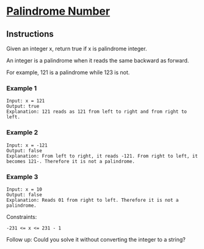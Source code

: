 # [Palindrome Number](https://leetcode.com/problems/palindrome-number/)

## Instructions

Given an integer x, return true if x is palindrome integer.

An integer is a palindrome when it reads the same backward as forward.

For example, 121 is a palindrome while 123 is not.

### Example 1

```text
Input: x = 121
Output: true
Explanation: 121 reads as 121 from left to right and from right to left.
```

### Example 2

```text
Input: x = -121
Output: false
Explanation: From left to right, it reads -121. From right to left, it becomes 121-. Therefore it is not a palindrome.
```

### Example 3

```text
Input: x = 10
Output: false
Explanation: Reads 01 from right to left. Therefore it is not a palindrome.
```

Constraints:

`-231 <= x <= 231 - 1`

Follow up: Could you solve it without converting the integer to a string?
